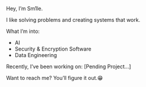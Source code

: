 Hey, I’m Sm1le.

I like solving problems and creating systems that work.

What I’m into:
- AI
- Security & Encryption Software
- Data Engineering

Recently, I’ve been working on:
[Pending Project...]

Want to reach me? You’ll figure it out.😁
